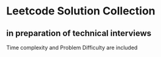 # Leetcode Solution Collection

## in preparation of technical interviews

Time complexity and Problem Difficulty are included
